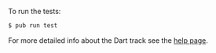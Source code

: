 
To run the tests:

```sh
$ pub run test
```

For more detailed info about the Dart track see the [help page](http://exercism.io/languages/dart).
